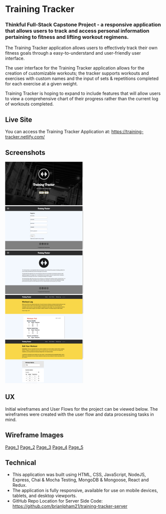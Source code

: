 # Training Tracker
### Thinkful Full-Stack Capstone Project - a responsive application that allows users to track and access personal information pertaining to fitness and lifting workout regimens.

The Training Tracker application allows users to effectively track their own fitness goals through a easy-to-understand and user-friendly user interface.

The user interface for the Training Tracker application allows for the creation of customizable workouts; the tracker supports workouts and exercises with custom names and the input of sets & repetitions completed for each exercise at a given weight.

Training Tracker is hoping to expand to include features that will allow users to view a comprehensive chart of their progress rather than the current log of workouts completed.

## Live Site
You can access the Training Tracker Application at: https://training-tracker.netlify.com/

## Screenshots

<img src="/screenshots/landing_page.png" width="50%">
<img src="/screenshots/registration.png" width="50%">
<img src="/screenshots/about.png" width="50%">
<img src="/screenshots/workout_log.png" width="50%">
<img src="/screenshots/edit_workout.png" width="50%">

## UX

Initial wireframes and User Flows for the project can be viewed below. The wireframes were created with the user flow and data processing tasks in mind.

## Wireframe Images

[Page_1](/screenshots/1.jpg)
[Page_2](/screenshots/2.jpg)
[Page_3](/screenshots/3.jpg)
[Page_4](/screenshots/4.jpg)
[Page_5](/screenshots/5.jpg)

## Technical
- This application was built using HTML, CSS, JavaScript, NodeJS, Express, Chai & Mocha Testing, MongoDB & Mongoose, React and Redux.
- The application is fully responsive, available for use on mobile devices, tablets, and desktop viewports.
- GitHub Repo Location for Server Side Code: https://github.com/brianlpham21/training-tracker-server
